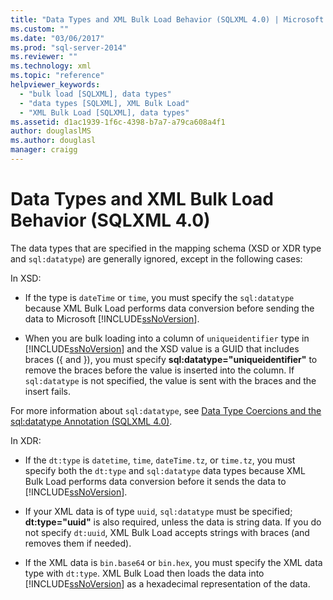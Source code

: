 ```yaml
---
title: "Data Types and XML Bulk Load Behavior (SQLXML 4.0) | Microsoft Docs"
ms.custom: ""
ms.date: "03/06/2017"
ms.prod: "sql-server-2014"
ms.reviewer: ""
ms.technology: xml
ms.topic: "reference"
helpviewer_keywords: 
  - "bulk load [SQLXML], data types"
  - "data types [SQLXML], XML Bulk Load"
  - "XML Bulk Load [SQLXML], data types"
ms.assetid: d1ac1939-1f6c-4398-b7a7-a79ca608a4f1
author: douglaslMS
ms.author: douglasl
manager: craigg
---
```

# Data Types and XML Bulk Load Behavior (SQLXML 4.0)
  The data types that are specified in the mapping schema (XSD or XDR type and `sql:datatype`) are generally ignored, except in the following cases:  
  
 In XSD:  
  
-   If the type is `dateTime` or `time`, you must specify the `sql:datatype` because XML Bulk Load performs data conversion before sending the data to Microsoft [!INCLUDE[ssNoVersion](../../../includes/ssnoversion-md.md)].  
  
-   When you are bulk loading into a column of `uniqueidentifier` type in [!INCLUDE[ssNoVersion](../../../includes/ssnoversion-md.md)] and the XSD value is a GUID that includes braces ({ and }), you must specify **sql:datatype="uniqueidentifier"** to remove the braces before the value is inserted into the column. If `sql:datatype` is not specified, the value is sent with the braces and the insert fails.  
  
 For more information about `sql:datatype`, see [Data Type Coercions and the sql:datatype Annotation &#40;SQLXML 4.0&#41;](../../sqlxml-annotated-xsd-schemas-using/data-type-coercions-and-the-sql-datatype-annotation-sqlxml-4-0.md).  
  
 In XDR:  
  
-   If the `dt:type` is `datetime`, `time`, `dateTime.tz`, or `time.tz`, you must specify both the `dt:type` and `sql:datatype` data types because XML Bulk Load performs data conversion before it sends the data to [!INCLUDE[ssNoVersion](../../../includes/ssnoversion-md.md)].  
  
-   If your XML data is of type `uuid`, `sql:datatype` must be specified; **dt:type="uuid"** is also required, unless the data is string data. If you do not specify `dt:uuid`, XML Bulk Load accepts strings with braces (and removes them if needed).  
  
-   If the XML data is `bin.base64` or `bin.hex`, you must specify the XML data type with `dt:type`. XML Bulk Load then loads the data into [!INCLUDE[ssNoVersion](../../../includes/ssnoversion-md.md)] as a hexadecimal representation of the data.  
  
  
